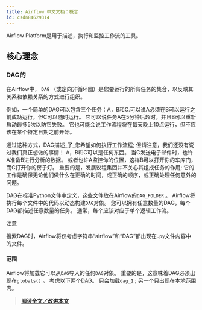 ```yaml
---
title: Airflow 中文文档：概念
id: csdn84629314
---
```


Airflow Platform是用于描述，执行和监控工作流的工具。

## 核心理念

### DAG的

在Airflow中， `DAG` （或定向非循环图）是您要运行的所有任务的集合，以反映其关系和依赖关系的方式进行组织。

例如，一个简单的DAG可以包含三个任务：A，B和C.可以说A必须在B可以运行之前成功运行，但C可以随时运行。 它可以说任务A在5分钟后超时，并且B可以重新启动最多5次以防它失败。 它也可能会说工作流程将在每天晚上10点运行，但不应该在某个特定日期之前开始。

通过这种方式，DAG描述_了_您希望如何执行工作流程; 但请注意，我们还没有说过我们真正想做的事情！ A，B和C可以是任何东西。 当C发送电子邮件时，也许A准备B进行分析的数据。 或者也许A监控你的位置，这样B可以打开你的车库门，而C打开你的房子灯。 重要的是，发展议程集团并不关心其组成任务的作用; 它的工作是确保无论他们做什么在正确的时间，或正确的顺序，或正确处理任何意外的问题。

DAG在标准Python文件中定义，这些文件放在Airflow的`DAG_FOLDER` 。 Airflow将执行每个文件中的代码以动态构建`DAG`对象。 您可以拥有任意数量的DAG，每个DAG都描述任意数量的任务。 通常，每个应该对应于单个逻辑工作流。

注意

搜索DAG时，Airflow将仅考虑字符串“airflow”和“DAG”都出现在`.py`文件内容中的文件。

#### 范围

Airflow将加载它可以从`DAG`导入的任何`DAG`对象。 重要的是，这意味着DAG必须出现在`globals()` 。 考虑以下两个DAG。 只会加载`dag_1` ; 另一个只出现在本地范围内。

> [**阅读全文／改进本文**](https://github.com/apachecn/airflow-doc-zh/blob/master/zh/20.md)